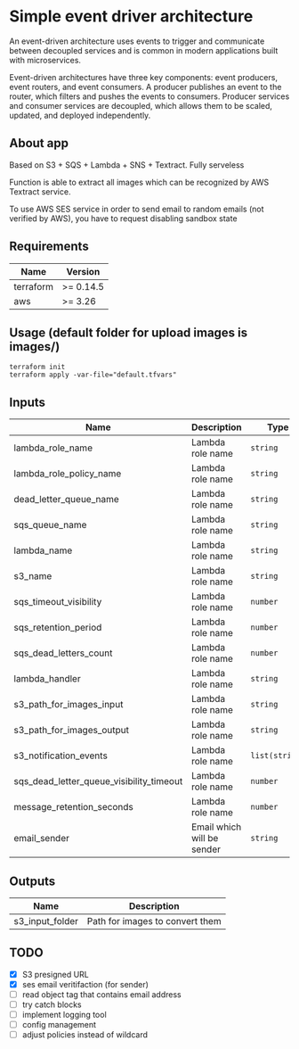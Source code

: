 # Simple event driver architecture
An event-driven architecture uses events to trigger and communicate between decoupled services and is common in modern applications built with microservices.

Event-driven architectures have three key components: event producers, event routers, and event consumers. A producer publishes an event to the router, which filters and pushes the events to consumers. Producer services and consumer services are decoupled, which allows them to be scaled, updated, and deployed independently.

## About app

Based on S3 + SQS + Lambda + SNS + Textract. Fully serveless

Function is able to extract all images which can be recognized by AWS Textract service.

To use AWS SES service in order to send email to random emails (not verified by AWS), you have to request disabling sandbox state

## Requirements

| Name | Version |
|------|---------|
| terraform | >= 0.14.5 |
| aws | >= 3.26 |

## Usage (default folder for upload images is images/)

```
terraform init
terraform apply -var-file="default.tfvars"
```

## Inputs

| Name | Description | Type | Default | Required |
|------|-------------|------|---------|:--------:|
| lambda\_role\_name | Lambda role name | `string` | `role_for_lambda` | yes |
| lambda_role_policy_name | Lambda role name | `string` | `lambda_policies` | yes |
| dead_letter_queue_name | Lambda role name | `string` | `dead-letter-queue-for-converter` | yes |
| sqs_queue_name | Lambda role name | `string` | `images-to-convert` | yes |
| lambda_name | Lambda role name | `string` | `pic_to_text_converter` | yes |
| s3_name | Lambda role name | `string` | `images-hosting-for-test-2021` | yes |
| sqs_timeout_visibility | Lambda role name | `number` | `240` | yes |
| sqs_retention_period | Lambda role name | `number` | `345600` | yes |
| sqs_dead_letters_count | Lambda role name | `number` | `2` | yes |
| lambda_handler | Lambda role name | `string` | `lambda_function.lambda_handler` | yes |
| s3_path_for_images_input | Lambda role name | `string` | `images/` | yes |
| s3_path_for_images_output | Lambda role name | `string` | `text-documents/` | yes |
| s3_notification_events | Lambda role name | `list(string)` | `["s3:ObjectCreated:*"]` | yes |
| sqs_dead_letter_queue_visibility_timeout | Lambda role name | `number` | `60` | yes |
| message_retention_seconds | Lambda role name | `number` | `1209600` | yes |
| email_sender | Email which will be sender | `string` | `John Doe <johndoe@outlook.com>` | yes |

## Outputs

| Name | Description | 
|------|-------------|
| s3\_input\_folder | Path for images to convert them |

## TODO

- [x] S3 presigned URL
- [x] ses email veritifaction (for sender)
- [ ] read object tag that contains email address
- [ ] try catch blocks
- [ ] implement logging tool
- [ ] config management
- [ ] adjust policies instead of wildcard